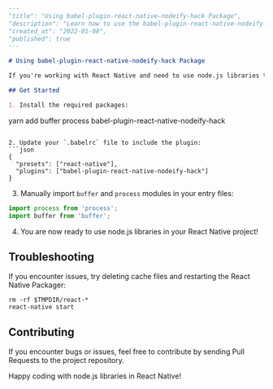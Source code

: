 ```markdown
---
"title": "Using babel-plugin-react-native-nodeify-hack Package",
"description": "Learn how to use the babel-plugin-react-native-nodeify-hack package to inject Buffer and process into the global namespace in React Native applications.",
"created_at": "2022-01-08",
"published": true
---

# Using babel-plugin-react-native-nodeify-hack Package

If you're working with React Native and need to use node.js libraries that expect `Buffer` and `process` in the global namespace, the `babel-plugin-react-native-nodeify-hack` package can help you inject them.

## Get Started

1. Install the required packages:
```
yarn add buffer process babel-plugin-react-native-nodeify-hack
```

2. Update your `.babelrc` file to include the plugin:
```json
{
  "presets": ["react-native"],
  "plugins": ["babel-plugin-react-native-nodeify-hack"]
}
```

3. Manually import `buffer` and `process` modules in your entry files:
```javascript
import process from 'process';
import buffer from 'buffer';
```

4. You are now ready to use node.js libraries in your React Native project!

## Troubleshooting

If you encounter issues, try deleting cache files and restarting the React Native Packager:
```
rm -rf $TMPDIR/react-*
react-native start
```

## Contributing

If you encounter bugs or issues, feel free to contribute by sending Pull Requests to the project repository.

Happy coding with node.js libraries in React Native!
```
```